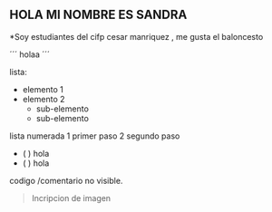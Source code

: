 ## HOLA MI NOMBRE ES SANDRA 

*Soy estudiantes del cifp cesar manriquez , me gusta el baloncesto 

´´´ holaa
´´´


lista:
- elemento 1
- elemento 2
  - sub-elemento
  - sub-elemento

 lista numerada 
 1 primer paso 
 2 segundo paso 

 - ( ) hola
 - ( ) hola

<!--HOLA--> codigo /comentario no visible.


> Incripcion de imagen
